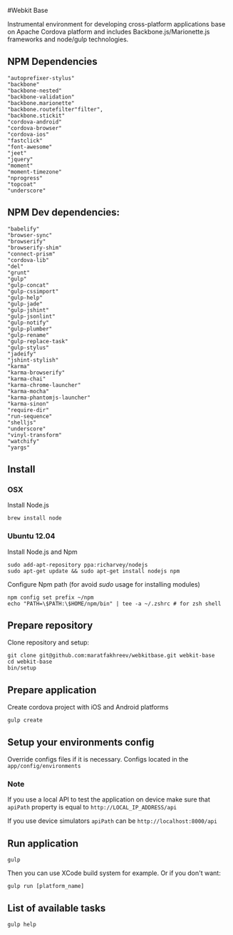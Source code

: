 #Webkit Base

Instrumental environment for developing cross-platform applications base on Apache Cordova platform and includes Backbone.js/Marionette.js frameworks and node/gulp technologies.

## NPM Dependencies
    "autoprefixer-stylus"
    "backbone"
    "backbone-nested"
    "backbone-validation"
    "backbone.marionette"
    "backbone.routefilter"filter",
    "backbone.stickit"
    "cordova-android"
    "cordova-browser"
    "cordova-ios"
    "fastclick"
    "font-awesome"
    "jeet"
    "jquery"
    "moment"
    "moment-timezone"
    "nprogress"
    "topcoat"
    "underscore"

## NPM Dev dependencies:
    "babelify"
    "browser-sync"
    "browserify"
    "browserify-shim"
    "connect-prism"
    "cordova-lib"
    "del"
    "grunt"
    "gulp"
    "gulp-concat"
    "gulp-cssimport"
    "gulp-help"
    "gulp-jade"
    "gulp-jshint"
    "gulp-jsonlint"
    "gulp-notify"
    "gulp-plumber"
    "gulp-rename"
    "gulp-replace-task"
    "gulp-stylus"
    "jadeify"
    "jshint-stylish"
    "karma"
    "karma-browserify"
    "karma-chai"
    "karma-chrome-launcher"
    "karma-mocha"
    "karma-phantomjs-launcher"
    "karma-sinon"
    "require-dir"
    "run-sequence"
    "shelljs"
    "underscore"
    "vinyl-transform"
    "watchify"
    "yargs"

## Install
### OSX

Install Node.js

    brew install node

### Ubuntu 12.04

Install Node.js and Npm

    sudo add-apt-repository ppa:richarvey/nodejs
    sudo apt-get update && sudo apt-get install nodejs npm

Configure Npm path (for avoid _sudo_ usage for installing modules)

    npm config set prefix ~/npm
    echo "PATH=\$PATH:\$HOME/npm/bin" | tee -a ~/.zshrc # for zsh shell

## Prepare repository

Clone repository and setup:

    git clone git@github.com:maratfakhreev/webkitbase.git webkit-base
    cd webkit-base
    bin/setup

## Prepare application

Create cordova project with iOS and Android platforms

    gulp create

## Setup your environments config

Override configs files if it is necessary. Configs located in the `app/config/environments`

### Note
If you use a local API to test the application on device make sure that `apiPath` property is equal to `http://LOCAL_IP_ADDRESS/api`

If you use device simulators `apiPath` can be `http://localhost:8000/api`

## Run application

    gulp

Then you can use XCode build system for example. Or if you don't want:

    gulp run [platform_name]

## List of available tasks

    gulp help
